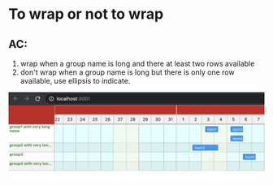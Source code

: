 # To wrap or not to wrap

## AC:
1. wrap when a group name is long and there at least two rows available 
2. don't wrap when a group name is long but there is only one row available, use 
ellipsis to indicate.

![alt text](https://github.com/nmusaelian-rally/rct-wrap-nowrap/blob/not-min/rct-img.png?raw=true)